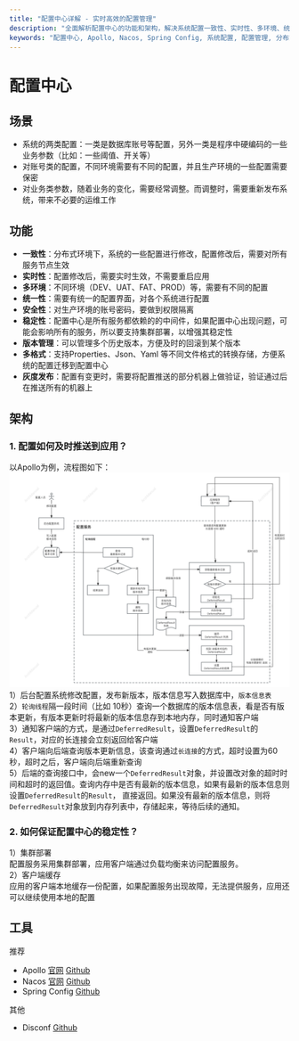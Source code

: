 ```yaml
---
title: "配置中心详解 - 实时高效的配置管理"
description: "全面解析配置中心的功能和架构，解决系统配置一致性、实时性、多环境、统一性、安全性和稳定性的问题。详细介绍如何通过Apollo、Nacos、Spring Config等工具实现配置管理，以及保障配置中心的稳定性和安全性。"
keywords: "配置中心, Apollo, Nacos, Spring Config, 系统配置, 配置管理, 分布式系统, 实时配置, 多环境配置, 配置安全, 配置版本管理, 配置推送, 配置稳定性, 配置工具"
---
```

# 配置中心
## 场景
- 系统的两类配置：一类是数据库账号等配置，另外一类是程序中硬编码的一些业务参数（比如：一些阈值、开关等）
- 对账号类的配置，不同环境需要有不同的配置，并且生产环境的一些配置需要保密
- 对业务类参数，随着业务的变化，需要经常调整。而调整时，需要重新发布系统，带来不必要的运维工作

## 功能
- **一致性**：分布式环境下，系统的一些配置进行修改，配置修改后，需要对所有服务节点生效
- **实时性**：配置修改后，需要实时生效，不需要重启应用
- **多环境**：不同环境（DEV、UAT、FAT、PROD）等，需要有不同的配置
- **统一性**：需要有统一的配置界面，对各个系统进行配置
- **安全性**：对生产环境的账号密码，要做到权限隔离
- **稳定性**：配置中心是所有服务都依赖的的中间件，如果配置中心出现问题，可能会影响所有的服务，所以要支持集群部署，以增强其稳定性
- **版本管理**：可以管理多个历史版本，方便及时的回滚到某个版本
- **多格式**：支持Properties、Json、Yaml 等不同文件格式的转换存储，方便系统的配置迁移到配置中心
- **灰度发布**：配置有变更时，需要将配置推送的部分机器上做验证，验证通过后在推送所有的机器上

## 架构
### 1. 配置如何及时推送到应用？
以Apollo为例，流程图如下：    
![推送流程图](images/push.png)  
1）后台配置系统修改配置，发布新版本，版本信息写入数据库中，`版本信息表`   
2）`轮询线程`隔一段时间（比如 10秒）查询一个数据库的版本信息表，看是否有版本更新，有版本更新时将最新的版本信息存到本地内存，同时通知客户端  
3）通知客户端的方式，是通过`DeferredResult`，设置`DeferredResult`的`Result`，对应的长连接会立刻返回给客户端   
4）客户端向后端查询版本更新信息，该查询通过`长连接`的方式，超时设置为60秒，超时之后，客户端向后端重新查询   
5）后端的查询接口中，会new一个`DeferredResult`对象，并设置改对象的超时时间和超时的返回值。查询内存中是否有最新的版本信息，如果有最新的版本信息则设置`DeferredResult`的`Result`，
直接返回。如果没有最新的版本信息，则将`DeferredResult`对象放到内存列表中，存储起来，等待后续的通知。
### 2. 如何保证配置中心的稳定性？
1）集群部署  
配置服务采用集群部署，应用客户端通过负载均衡来访问配置服务。  
2）客户端缓存  
应用的客户端本地缓存一份配置，如果配置服务出现故障，无法提供服务，应用还可以继续使用本地的配置  

## 工具
推荐
- Apollo    [官网](https://www.apolloconfig.com/)  [Github](https://github.com/apolloconfig/apollo)  
- Nacos     [官网](https://nacos.io/)  [Github](https://github.com/alibaba/nacos)
- Spring Config [Github](https://github.com/spring-cloud/spring-cloud-config)

其他
- Disconf  [Github](https://github.com/knightliao/disconf)
